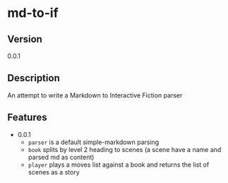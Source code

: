 # md-to-if

## Version

0.0.1

## Description

An attempt to write a Markdown to Interactive Fiction parser

## Features

- 0.0.1
  - `parser` is a default simple-markdown parsing
  - `book` splits by level 2 heading to scenes (a scene have a name and parsed md as content)
  - `player` plays a moves list against a book and returns the list of scenes as a story
  